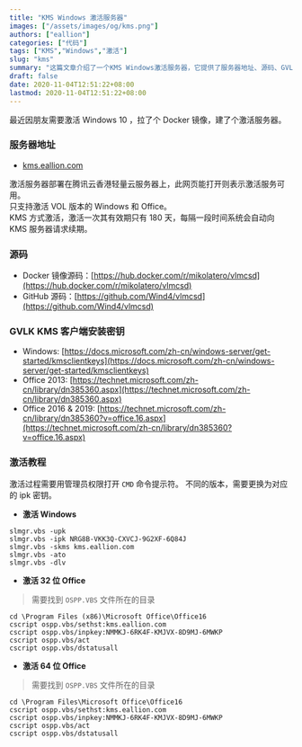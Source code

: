```yaml
---
title: "KMS Windows 激活服务器"
images: ["/assets/images/og/kms.png"]
authors: ["eallion"]
categories: ["代码"]
tags: ["KMS","Windows","激活"]
slug: "kms"
summary: "这篇文章介绍了一个KMS Windows激活服务器，它提供了服务器地址、源码、GVLK KMS客户端安装密钥以及激活教程。这个激活服务器部署在腾讯云香港轻量云服务器上，并且只支持激活VOL版本的Windows和Office。通过KMS方式激活，每次激活的有效期为180天，在一定时间后系统会自动向KMS服务器请求续期。激活过程需要管理员权限打开CMD命令提示符，并且不同版本需要更换对应的ipk密钥。还需要找到OSPP.VBS文件所在的目录。"
draft: false
date: 2020-11-04T12:51:22+08:00
lastmod: 2020-11-04T12:51:22+08:00
---
```


最近因朋友需要激活 Windows 10 ，拉了个 Docker 镜像，建了个激活服务器。

### 服务器地址

- [kms.eallion.com](https://kms.eallion.com)

激活服务器部署在腾讯云香港轻量云服务器上，此网页能打开则表示激活服务可用。  
只支持激活 VOL 版本的 Windows 和 Office。  
KMS 方式激活，激活一次其有效期只有 180 天，每隔一段时间系统会自动向 KMS 服务器请求续期。  

### 源码

- Docker 镜像源码：[https://hub.docker.com/r/mikolatero/vlmcsd](https://hub.docker.com/r/mikolatero/vlmcsd)  
- GitHub 源码：[https://github.com/Wind4/vlmcsd](https://github.com/Wind4/vlmcsd)

### GVLK KMS 客户端安装密钥

- Windows: [https://docs.microsoft.com/zh-cn/windows-server/get-started/kmsclientkeys](https://docs.microsoft.com/zh-cn/windows-server/get-started/kmsclientkeys)
- Office 2013: [https://technet.microsoft.com/zh-cn/library/dn385360.aspx](https://technet.microsoft.com/zh-cn/library/dn385360.aspx)
- Office 2016 & 2019: [https://technet.microsoft.com/zh-cn/library/dn385360?v=office.16.aspx](https://technet.microsoft.com/zh-cn/library/dn385360?v=office.16.aspx)

### 激活教程

激活过程需要用管理员权限打开 `CMD` 命令提示符。
不同的版本，需要更换为对应的 ipk 密钥。

- **激活 Windows**

```
slmgr.vbs -upk
slmgr.vbs -ipk NRG8B-VKK3Q-CXVCJ-9G2XF-6Q84J
slmgr.vbs -skms kms.eallion.com
slmgr.vbs -ato
slmgr.vbs -dlv
```

- **激活 32 位 Office**

> 需要找到 `OSPP.VBS` 文件所在的目录

```
cd \Program Files (x86)\Microsoft Office\Office16
cscript ospp.vbs/sethst:kms.eallion.com
cscript ospp.vbs/inpkey:NMMKJ-6RK4F-KMJVX-8D9MJ-6MWKP
cscript ospp.vbs/act
cscript ospp.vbs/dstatusall
```

- **激活 64 位 Office**

> 需要找到 `OSPP.VBS` 文件所在的目录

```
cd \Program Files\Microsoft Office\Office16
cscript ospp.vbs/sethst:kms.eallion.com
cscript ospp.vbs/inpkey:NMMKJ-6RK4F-KMJVX-8D9MJ-6MWKP
cscript ospp.vbs/act
cscript ospp.vbs/dstatusall
```
